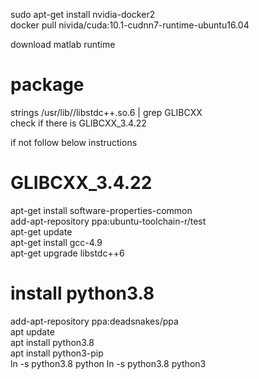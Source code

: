 
sudo apt-get install nvidia-docker2  
docker pull nivida/cuda:10.1-cudnn7-runtime-ubuntu16.04  


download matlab runtime  

# package  

strings /usr/lib/<your architecture>/libstdc++.so.6 | grep GLIBCXX  
check if there is GLIBCXX_3.4.22  

if not follow below instructions  

# GLIBCXX_3.4.22
apt-get install software-properties-common  
add-apt-repository ppa:ubuntu-toolchain-r/test  
apt-get update  
apt-get install gcc-4.9  
apt-get upgrade libstdc++6  
  

# install python3.8   
add-apt-repository ppa:deadsnakes/ppa  
apt update  
apt install python3.8  
apt install python3-pip  
ln -s python3.8 python 
ln -s python3.8 python3   


